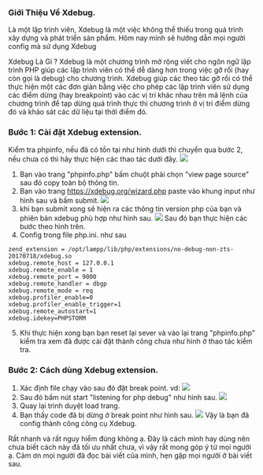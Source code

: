 ### Giới Thiệu Về Xdebug.
Là một lập trình viên, Xdebug là một việc không thể thiếu trong quá trình xây dựng và phát triển sản phẩm. Hôm nay mình sẽ hướng dẫn mọi người config mà sử dụng Xdebug

Xdebug Là Gì ?
    Xdebug là một chương trình mở rộng viết cho ngôn ngữ lập trình PHP giúp các lập trình viên có thể dễ dàng hơn trong việc gỡ rối (hay còn gọi là debug) cho chương trình.
    Xdebug giúp các theo tác gỡ rối có thể thực hiện một các đơn giản bằng việc cho phép các lập trình viên sử dụng các điểm dừng (hay breakpoint) vào các vị trí khác nhau trên mã lệnh của chương trình để tạp dừng quá trình thực thi chương trình ở vị trí điểm dừng đó và khảo sát các dữ liệu tại thời điểm đó.

### Bước 1: Cài đặt Xdebug extension.

Kiểm tra phpinfo, nếu đã có tồn tại như hình dưới thì chuyển qua bước 2, nếu chưa có thì hãy thực hiện các thao tác dưới đây.
![](https://images.viblo.asia/b8466ad3-9173-4e49-98b4-24a834d74c52.png)

1. Bạn vào trang "phpinfo.php" bấm chuột phải chọn  "view page source" sau đó copy toàn bộ thông tin.
2. Bạn vào trang https://xdebug.org/wizard.php paste vào khung input như hình sau và bấm submit.
![](https://images.viblo.asia/eb86d46a-2cee-43f9-b33c-4e2c91bcb2c3.png)
3. khi bạn submit xong sẽ hiện ra các thông tin version php của bạn và phiên bản xdebug phù hợp như hình sau.
![](https://images.viblo.asia/a639c8ba-66bf-4465-9c51-1bd255f271ae.png)
Sau đó bạn thực hiện các bước theo hình trên.
4. Config trong file php.ini. như sau
```
zend_extension = /opt/lampp/lib/php/extensions/no-debug-non-zts-20170718/xdebug.so
xdebug.remote_host = 127.0.0.1
xdebug.remote_enable = 1
xdebug.remote_port = 9000
xdebug.remote_handler = dbgp
xdebug.remote_mode = req
xdebug.profiler_enable=0
xdebug.profiler_enable_trigger=1
xdebug.remote_autostart=1
xdebug.idekey=PHPSTORM 
```
5. Khi thực hiện xong bạn bạn reset lại sever và vào lại trang "phpinfo.php" kiểm tra xem đã được cài đặt thành công chưa như hình ở thao tác kiểm tra.

### Bước 2: Cách dùng Xdebug extension.

1. Xác định file chạy vào sau đó đặt break point.
vd:
![](https://images.viblo.asia/3a7119ba-b9ec-4f98-b73e-0f9a7106b47c.png)
2. Sau đó bấm nút start "listening for php debug" như hình sau.
![](https://images.viblo.asia/eb6abca9-e748-4173-9f10-9ae1d447d885.png)
3. Quay lại trình duyệt load trang.
4. Bạn thấy code đã bị dừng ở break point như hình sau.
![](https://images.viblo.asia/2ea2c54a-b92b-48eb-9d65-645118539d1a.png)
Vậy là bạn đã config thành công công cụ Xdebug.



Rất nhanh và rất nguy hiểm đúng không ạ. Đây là cách mình hay dùng nên chưa biết cách này đã tối ưu nhất chưa, vì vậy rất mong góp ý từ mọi người ạ.
Cảm ơn mọi người đã đọc bài viết của mình, hẹn gặp mọi người ở bài viết sau.
